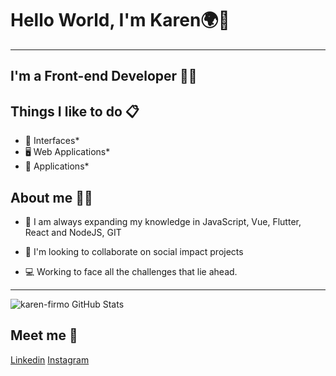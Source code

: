 # Hello World, I'm Karen🌍👋

---- 


## I'm a Front-end Developer 👩‍💻 

## Things I like to do 📋

- 🎨 Interfaces*
- 🖥 Web Applications*
- 📱 Applications*

## About me 🙋‍♀️


- 🌱 I am always expanding my knowledge in JavaScript, Vue, Flutter, React 
   and NodeJS, GIT

- 👯 I'm looking to collaborate on social impact projects

- 💻 Working to face all the challenges that lie ahead.



----
                                
![karen-firmo GitHub Stats](https://github-readme-stats.vercel.app/api?username=karen-firmo&show_icons=true)



## Meet me 💬 

[Linkedin](https://www.linkedin.com/in/ester-karen//licenses/Linkedin/)
[Instagram](https://www.instagram.com/esterfirmo_//licenses/Instagram)
